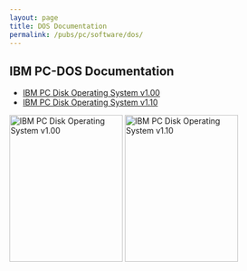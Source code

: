 ```yaml
---
layout: page
title: DOS Documentation
permalink: /pubs/pc/software/dos/
---
```


IBM PC-DOS Documentation
------------------------

* [IBM PC Disk Operating System v1.00](PCDOS100/)
* [IBM PC Disk Operating System v1.10](PCDOS110/)

[<img src="https://s3-us-west-2.amazonaws.com/archive.pcjs.org/pubs/pc/software/dos/PCDOS100/thumbs/PCDOS100.jpg" width="200" height="260" alt="IBM PC Disk Operating System v1.00"/>](PCDOS100/)
[<img src="https://s3-us-west-2.amazonaws.com/archive.pcjs.org/pubs/pc/software/dos/PCDOS110/thumbs/PCDOS110.jpg" width="200" height="260" alt="IBM PC Disk Operating System v1.10"/>](PCDOS110/)
